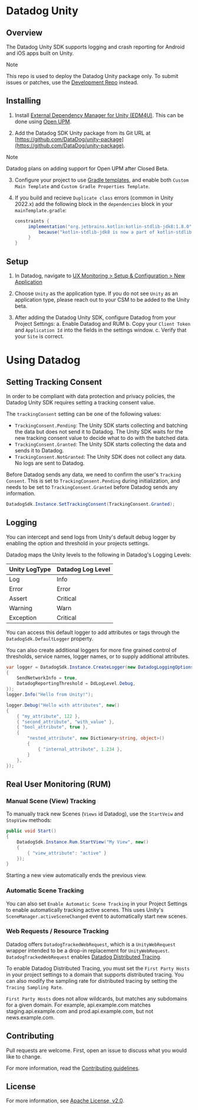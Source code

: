 # Datadog Unity

## Overview

The Datadog Unity SDK supports logging and crash reporting for Android and iOS apps built on Unity.

> [!NOTE]
> This repo is used to deploy the Datadog Unity package only. To submit issues or patches, use the [Development Repo](https://github.com/DataDog/dd-sdk-unity) instead.


## Installing

1. Install [External Dependency Manager for Unity (EDM4U)](https://github.com/googlesamples/unity-jar-resolver). This can be done using [Open UPM](https://openupm.com/packages/com.google.external-dependency-manager/).

2. Add the Datadog SDK Unity package from its Git URL at [https://github.com/DataDog/unity-package](https://github.com/DataDog/unity-package).

> [!NOTE]
> Datadog plans on adding support for Open UPM after Closed Beta.

3. Configure your project to use [Gradle templates](https://docs.unity3d.com/Manual/gradle-templates.html), and enable both `Custom Main Template` and `Custom Gradle Properties Template`.

4. If you build and recieve `Duplicate class` errors (common in Unity 2022.x) add the following block in the `dependencies` block in your `mainTemplate.gradle`:

   ```groovy
   constraints {
        implementation("org.jetbrains.kotlin:kotlin-stdlib-jdk8:1.8.0") {
            because("kotlin-stdlib-jdk8 is now a part of kotlin-stdlib")
        }
   }
   ```

## Setup

1. In Datadog, navigate to [UX Monitoring > Setup & Configuration > New Application](https://app.datadoghq.com/rum/application/create)

2. Choose `Unity` as the application type. If you do not see `Unity` as an application type, please reach out to your CSM to be added to the Unity beta.

3. After adding the Datadog Unity SDK, configure Datadog from your Project Settings:
    a. Enable Datadog and RUM
    b. Copy your `Client Token` and `Application Id` into the fields in the settings window.
    c. Verify that your `Site` is correct.

# Using Datadog

## Setting Tracking Consent

In order to be compliant with data protection and privacy policies, the Datadog Unity SDK requires setting a tracking consent value.

The `trackingConsent` setting can be one of the following values:

  * `TrackingConsent.Pending`: The Unity SDK starts collecting and batching the data but does not send it to Datadog. The Unity SDK waits for the new tracking consent value to decide what to do with the batched data.
  * `TrackingConsent.Granted`: The Unity SDK starts collecting the data and sends it to Datadog.
  * `TrackingConsent.NotGranted`: The Unity SDK does not collect any data. No logs are sent to Datadog.

Before Datadog sends any data, we need to confirm the user's `Tracking Consent`. This is set to `TrackingConsent.Pending` during initialization,
and needs to be set to `TrackingConsent.Granted` before Datadog sends any information.

```cs
DatadogSdk.Instance.SetTrackingConsent(TrackingConsent.Granted);
```

## Logging

You can intercept and send logs from Unity's default debug logger by enabling the option and threshold in your projects settings.

Datadog maps the Unity levels to the following in Datadog's Logging Levels:

| Unity LogType  | Datadog Log Level |
| -------------- | ----------------- |
| Log            |  Info             |
| Error          |  Error            |
| Assert         |  Critical         |
| Warning        |  Warn             |
| Exception      |  Critical         |

You can access this default logger to add attributes or tags through the `DatadogSdk.DefaultLogger` property.

You can also create additional loggers for more fine grained control of thresholds, service names, logger names, or to supply additional attributes.

```cs
var logger = DatadogSdk.Instance.CreateLogger(new DatadogLoggingOptions()
{
    SendNetworkInfo = true,
    DatadogReportingThreshold = DdLogLevel.Debug,
});
logger.Info("Hello from Unity!");

logger.Debug("Hello with attributes", new()
{
    { "my_attribute", 122 },
    { "second_attribute", "with_value" },
    { "bool_attribute", true },
    {
        "nested_attribute", new Dictionary<string, object>()
        {
            { "internal_attribute", 1.234 },
        }
    },
});
```

## Real User Monitoring (RUM)

### Manual Scene (View) Tracking

To manually track new Scenes (`Views` id Datadog), use the `StartVeiw` and `StopView` methods:

```cs
public void Start()
{
    DatadogSdk.Instance.Rum.StartView("My View", new()
    {
        { "view_attribute": "active" }
    });
}
```

Starting a new view automatically ends the previous view.

### Automatic Scene Tracking

You can also set `Enable Automatic Scene Tracking` in your Project Settings to enable automatically tracking active scenes. This uses Unity's `SceneManager.activeSceneChanged` event to automatically start new scenes.

### Web Requests / Resource Tracking

Datadog offers `DatadogTrackedWebRequest`, which is a `UnityWebRequest` wrapper intended to be a drop-in replacement for `UnityWebRequest`. `DatadogTrackedWebRequest` enables [Datadog Distributed Tracing](https://docs.datadoghq.com/real_user_monitoring/connect_rum_and_traces/?tab=browserrum).

To enable Datadog Distributed Tracing, you must set the `First Party Hosts` in your project settings to a domain that supports distributed tracing. You can also modify the sampling rate for distributed tracing by setting the `Tracing Sampling Rate`.

`First Party Hosts` does not allow wildcards, but matches any subdomains for a given domain. For example, api.example.com matches staging.api.example.com and prod.api.example.com, but not news.example.com.

## Contributing

Pull requests are welcome. First, open an issue to discuss what you would like to change.

For more information, read the [Contributing guidelines](https://github.com/DataDog/dd-sdk-unity/blob/main/CONTRIBUTING.md).

## License

For more information, see [Apache License, v2.0](https://github.com/DataDog/dd-sdk-unity/blob/main/LICENSE).
